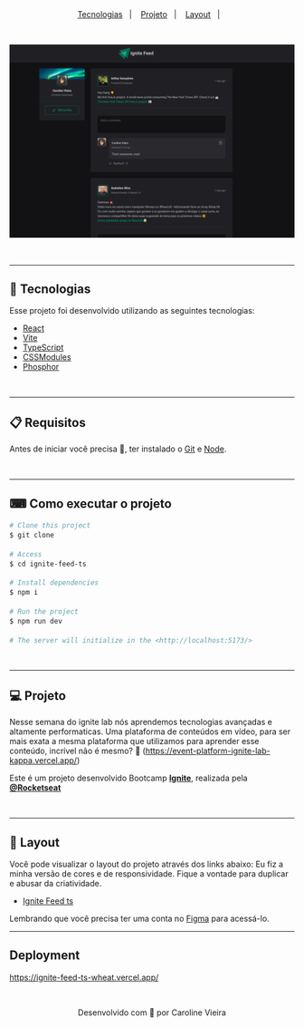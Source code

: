 <p align="center">
    <img alt="" src="" width="700px">
</p>


<p align="center">
  <a href="#rocket-tecnologias">Tecnologias</a>&nbsp;&nbsp;&nbsp;|&nbsp;&nbsp;&nbsp;
  <a href="#-projeto">Projeto</a>&nbsp;&nbsp;&nbsp;|&nbsp;&nbsp;&nbsp;
  <a href="#-layout">Layout</a>&nbsp;&nbsp;&nbsp;|&nbsp;&nbsp;&nbsp;
</p>

<br>
<p align="center">
    <img alt="" src="https://github.com/Ca-byte/ignite_feed/blob/main/ignite-feed-ts/public/ignite-capa.png" width="700px">
</p>
<br>

---
## 🚀 Tecnologias

Esse projeto foi desenvolvido utilizando as seguintes tecnologias:

- [React](https://pt-br.reactjs.org/)
- [Vite](https://vitejs.dev/)
- [TypeScript](https://www.typescriptlang.org/)
- [CSSModules](https://github.com/css-modules/css-modules)
- [Phosphor](https://phosphoricons.com/)
<br>

---

## 📋  Requisitos ##

Antes de iniciar você precisa :checkered_flag:, ter instalado o [Git](https://git-scm.com) e [Node](https://nodejs.org/en/).

<br>

---
## ⌨ Como executar o projeto ##

```bash
# Clone this project
$ git clone 

# Access
$ cd ignite-feed-ts

# Install dependencies
$ npm i

# Run the project
$ npm run dev

# The server will initialize in the <http://localhost:5173/>
```
<br>

---

## 💻 Projeto

Nesse semana do ignite lab nós aprendemos tecnologias avançadas e altamente performaticas.
Uma plataforma de conteúdos em vídeo, para ser mais exata a mesma plataforma que utilizamos para aprender esse conteúdo, incrível não é mesmo? :star_struck:
(https://event-platform-ignite-lab-kappa.vercel.app/) 

Este é um projeto desenvolvido Bootcamp **[Ignite](https://www.rocketseat.com.br/discover)**, realizada pela **[@Rocketseat](https://github.com/Rocketseat)** 

<br>

---

## 🔖 Layout

Você pode visualizar o layout do projeto através dos links abaixo:
Eu fiz a minha versão de cores e de responsividade. Fique a vontade para duplicar e abusar da criatividade.

- [Ignite Feed ts](https://www.figma.com/file/XnV9d4Nw9DhzphZNxEH9OD/Ignite-Feed-(Community)?node-id=0%3A1)

Lembrando que você precisa ter uma conta no [Figma](http://figma.com/) para acessá-lo.



---
## Deployment

https://ignite-feed-ts-wheat.vercel.app/


<br>
<p align="center">Desenvolvido com 💜 por Caroline Vieira</p>
